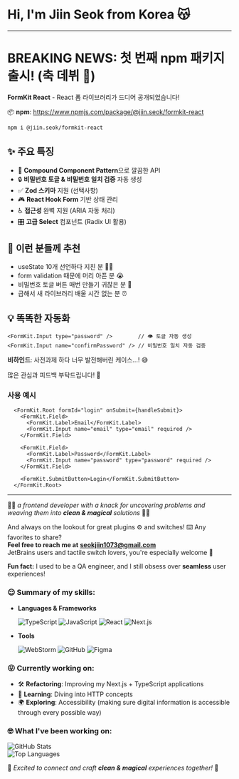 <h1>
  Hi, I'm Jiin Seok from Korea 😽
</h1>

---
# BREAKING NEWS: 첫 번째 npm 패키지 출시! (축 데뷔 🎉)

**FormKit React** - React 폼 라이브러리가 드디어 공개되었습니다!

📦 **npm**: https://www.npmjs.com/package/@jiin.seok/formkit-react

```bash
npm i @jiin.seok/formkit-react
```

## ✨ 주요 특징
- 🎯 **Compound Component Pattern**으로 깔끔한 API
- 🔒 **비밀번호 토글 & 비밀번호 일치 검증** 자동 생성
- ✅ **Zod 스키마** 지원 (선택사항)
- 🎮 **React Hook Form** 기반 상태 관리
- ♿ **접근성** 완벽 지원 (ARIA 자동 처리)
- 🎛️ **고급 Select** 컴포넌트 (Radix UI 활용)

## 🚀 이런 분들께 추천
- useState 10개 선언하다 지친 분 😵‍💫
- form validation 때문에 머리 아픈 분 😭  
- 비밀번호 토글 버튼 매번 만들기 귀찮은 분 🔄
- 급해서 새 라이브러리 배울 시간 없는 분 ⏰

## 💡 똑똑한 자동화
```tsx
<FormKit.Input type="password" />        // 👁️ 토글 자동 생성
<FormKit.Input name="confirmPassword" /> // 비밀번호 일치 자동 검증
```

**비하인드**: 사전과제 하다 너무 발전해버린 케이스...! 😅

많은 관심과 피드백 부탁드립니다! 🙏

### 사용 예시

```tsx
  <FormKit.Root formId="login" onSubmit={handleSubmit}>
    <FormKit.Field>
      <FormKit.Label>Email</FormKit.Label>
      <FormKit.Input name="email" type="email" required />
    </FormKit.Field>

    <FormKit.Field>
      <FormKit.Label>Password</FormKit.Label>
      <FormKit.Input name="password" type="password" required />
    </FormKit.Field>

    <FormKit.SubmitButton>Login</FormKit.SubmitButton>
  </FormKit.Root>
```
---

:fairy_woman: _a frontend developer with a knack for uncovering problems and weaving them into **clean & magical** solutions_ :fairy_woman:

And always on the lookout for great plugins :gear: and switches! :keyboard: Any favorites to share? <br>
**Feel free to reach me at** [**seokjiin1073@gmail.com**](mailto:seokjiin1073@gmail.com) <br>
JetBrains users and tactile switch lovers, you're especially welcome :white_heart: <br>

**Fun fact:** I used to be a QA engineer, and I still obsess over **seamless** user experiences!


### 😌️ Summary of my skills:
- **Languages & Frameworks**

  <img alt="TypeScript" src="https://img.shields.io/badge/TypeScript-3776AB?style=flat-square&logo=TypeScript&logoColor=white"/>
  <img alt="JavaScript" src="https://img.shields.io/badge/JavaScript-FFE44A?style=flat-square&logo=JavaScript&logoColor=white"/>
  <img alt="React" src="https://img.shields.io/badge/React-58C4DC?style=flat-square&logo=React&logoColor=white"/>
  <img alt="Next.js" src="https://img.shields.io/badge/Next.js-181717?style=flat-square&logo=Next.js&logoColor=white"/>
  <br>
- **Tools**

  <img alt="WebStorm" src="https://img.shields.io/badge/WebStorm-007ACC?style=flat-square&logo=WebStorm&logoColor=white" />
  <img alt="GitHub" src="https://img.shields.io/badge/GitHub-181717?style=flat-square&logo=GitHub&logoColor=white" />
  <img alt="Figma" src="https://img.shields.io/badge/Figma-FF7262?style=flat-square&logo=Figma&logoColor=white" />


### 😛 Currently working on:

- 🛠 **Refactoring**: Improving my Next.js + TypeScript applications
- 📖 **Learning**: Diving into HTTP concepts
- 🌍 **Exploring**: Accessibility (making sure digital information is accessible through every possible way)


### 🤓 What I've been working on:
<p>
<img src="https://github-readme-stats.vercel.app/api?username=JiinSeok&card_width=400&layout=compact&hide_title=true&rank_icon=percentile&text_bold=false&hide_border=true&theme=transparent&title_color=181717&icon_color=181717&text_color=929292&hide=stars,contribs&show=reviews,discussions_started,prs_merged_percentage" alt="GitHub Stats">
<br>
<img src="https://github-readme-stats.vercel.app/api/top-langs/?username=JiinSeok&card_width=410&layout=compact&langs_count=4&hide_title=true&theme=transparent&hide_border=true&display_format=time&title_color=181717&text_color=929292" alt="Top Languages">
</p>

:genie: _Excited to connect and craft **clean & magical** experiences together!_ :genie:

